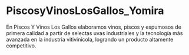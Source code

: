 # PiscosyVinosLosGallos_Yomira
En Piscos Y Vinos Los Gallos elaboramos vinos, piscos y espumosos de primera calidad a partir de selectas uvas industriales y la tecnología más avanzada en la industria vitivinícola, logrando un producto altamente competitivo.
